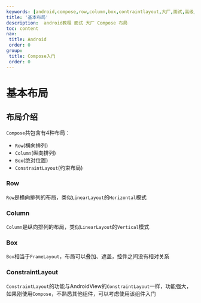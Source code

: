 ```yaml
---
keywords: [android,compose,row,column,box,contraintlayout,大厂,面试,高级,中级]
title: '基本布局'
description:  android教程 面试 大厂 Compose 布局
toc: content
nav:
 title: Android
 order: 0
group:
 title: Compose入门
 order: 0
---
```

# 基本布局
## 布局介绍
`Compose`共包含有4种布局：
- `Row`(横向排列)
- `Column`(纵向排列)
- `Box`(绝对位置)
- `ConstraintLayout`(约束布局)
### Row
`Row`是横向排列的布局，类似`LinearLayout`的`Horizontal`模式
### Column
`Column`是纵向排列的布局，类似`LinearLayout`的`Vertical`模式
### Box
`Box`相当于`FrameLayout`，布局可以叠加、遮盖，控件之间没有相对关系
### ConstraintLayout
`ConstraintLayout`的功能与AndroidView的`ConstraintLayout`一样，功能强大，如果刚使用`Compose`，不熟悉其他组件，可以考虑使用该组件入门



